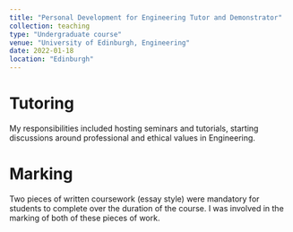 ```yaml
---
title: "Personal Development for Engineering Tutor and Demonstrator"
collection: teaching
type: "Undergraduate course"
venue: "University of Edinburgh, Engineering"
date: 2022-01-18
location: "Edinburgh"
---
```


Tutoring
======
My responsibilities included hosting seminars and tutorials, starting discussions around professional and ethical values in Engineering. 

Marking
======
Two pieces of written coursework (essay style) were mandatory for students to complete over the duration of the course. I was involved in the marking of both of these pieces of work. 